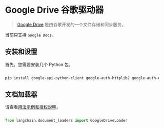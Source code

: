 # Google Drive 谷歌驱动器


>[Google Drive](https://en.wikipedia.org/wiki/Google_Drive) 是由谷歌开发的一个文件存储和同步服务。



当前只支持 `Google Docs`。



## 安装和设置



首先，您需要安装几个 Python 包。



```bash

pip install google-api-python-client google-auth-httplib2 google-auth-oauthlib

```



## 文档加载器



请查看[用法示例和授权说明](../modules/indexes/document_loaders/examples/google_drive.ipynb)。





```python

from langchain.document_loaders import GoogleDriveLoader

```

